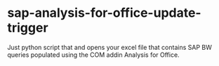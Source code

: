 # sap-analysis-for-office-update-trigger
Just python script that and opens your excel file that contains SAP BW queries populated using the COM addin Analysis for Office. 
